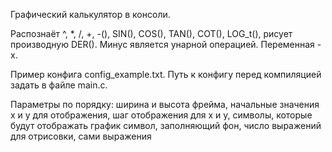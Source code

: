 Графический калькулятор в консоли.

Распознаёт ^, *, /, +, -(), SIN(), COS(), TAN(), COT(), LOG_t(), рисует производную DER().
Минус является унарной операцией.
Переменная - x.

Пример конфига config_example.txt.
Путь к конфигу перед компиляцией задать в файле main.c.

Параметры по порядку:
ширина и высота фрейма, 
начальные значения x и y для отображения, 
шаг отображения для x и y,
символы, которые будут отображать график
символ, заполняющий фон,
число выражений для отрисовки,
сами выражения
